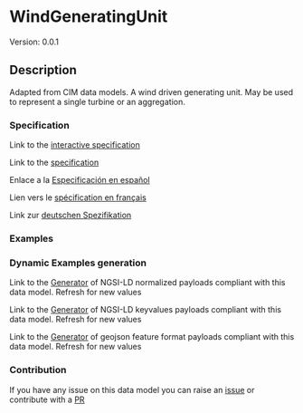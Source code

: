 # WindGeneratingUnit
Version: 0.0.1

## Description 

Adapted from CIM data models. A wind driven generating unit.  May be used to represent a single turbine or an aggregation.
### Specification

Link to the [interactive specification](https://swagger.lab.fiware.org/?url=https://raw.githubusercontent.com/smart-data-models/dataModel.EnergyCIM/master/WindGeneratingUnit/swagger.yaml)

Link to the [specification](https://github.com/smart-data-models/dataModel.EnergyCIM/blob/master/WindGeneratingUnit/doc/spec.md)

Enlace a la [Especificación en español](https://github.com/smart-data-models/dataModel.EnergyCIM/blob/master/WindGeneratingUnit/doc/spec_ES.md)

Lien vers le [spécification en français](https://github.com/smart-data-models/dataModel.EnergyCIM/blob/master/WindGeneratingUnit/doc/spec_FR.md)

Link zur [deutschen Spezifikation](https://github.com/smart-data-models/dataModel.EnergyCIM/blob/master/WindGeneratingUnit/doc/spec_DE.md)
### Examples
### Dynamic Examples generation

Link to the [Generator](https://smartdatamodels.org/extra/ngsi-ld_generator.php?schemaUrl=https://raw.githubusercontent.com/smart-data-models/dataModel.EnergyCIM/master/WindGeneratingUnit/schema.json&email=info@smartdatamodels.org) of NGSI-LD normalized payloads compliant with this data model. Refresh for new values

Link to the [Generator](https://smartdatamodels.org/extra/ngsi-ld_generator_keyvalues.php?schemaUrl=https://raw.githubusercontent.com/smart-data-models/dataModel.EnergyCIM/master/WindGeneratingUnit/schema.json&email=info@smartdatamodels.org) of NGSI-LD keyvalues payloads compliant with this data model. Refresh for new values

Link to the [Generator](https://smartdatamodels.org/extra/geojson_features_generator_v1.0.php?schemaUrl=https://raw.githubusercontent.com/smart-data-models/dataModel.EnergyCIM/master/WindGeneratingUnit/schema.json&email=info@smartdatamodels.org) of geojson feature format payloads compliant with this data model. Refresh for new values
### Contribution

 If you have any issue on this data model you can raise an [issue](https://github.com/smart-data-models/dataModel.EnergyCIM/issues)  or contribute with a [PR](https://github.com/smart-data-models/dataModel.EnergyCIM/pulls)